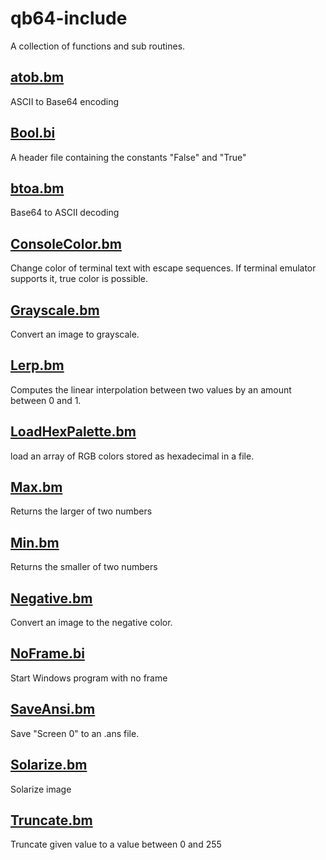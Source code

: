 # qb64-include
A collection of  functions and sub routines.

## [atob.bm](https://github.com/visionmercer/qb64-include/blob/main/atob.bm)
ASCII to Base64 encoding

## [Bool.bi](https://github.com/visionmercer/qb64-include/blob/main/bool.bi)
A header file containing the constants "False" and "True"

## [btoa.bm](https://github.com/visionmercer/qb64-include/blob/main/btoa.bm)
Base64 to ASCII decoding

## [ConsoleColor.bm](https://github.com/visionmercer/qb64-include/blob/main/consolecolor.bm)
Change color of  terminal text with escape sequences.
If terminal emulator supports it, true color is possible.

## [Grayscale.bm](https://github.com/visionmercer/qb64-include/blob/main/grayscale.bm)
Convert an image to grayscale.

## [Lerp.bm](https://github.com/visionmercer/qb64-include/blob/main/lerp.bm)
Computes the linear interpolation between two values by an amount between 0 and 1.

## [LoadHexPalette.bm](https://github.com/visionmercer/qb64-include/blob/main/loadhexpalette.bm)
load an array of RGB colors stored as hexadecimal in a file.

## [Max.bm](https://github.com/visionmercer/qb64-include/blob/main/max.bm)
Returns the larger of two numbers

## [Min.bm](https://github.com/visionmercer/qb64-include/blob/main/min.bm)
Returns the smaller of two numbers

## [Negative.bm](https://github.com/visionmercer/qb64-include/blob/main/negative.bm)
Convert an image to the negative color.

## [NoFrame.bi](https://github.com/visionmercer/qb64-include/blob/main/noframe.bi)
Start Windows program with no frame

## [SaveAnsi.bm](https://github.com/visionmercer/qb64-include/blob/main/saveansi.bm)
Save "Screen 0" to an .ans file.

## [Solarize.bm](https://github.com/visionmercer/qb64-include/blob/main/solarize.bm)
Solarize image

## [Truncate.bm](https://github.com/visionmercer/qb64-include/blob/main/truncate.bm)
Truncate given value to a value between 0 and 255
